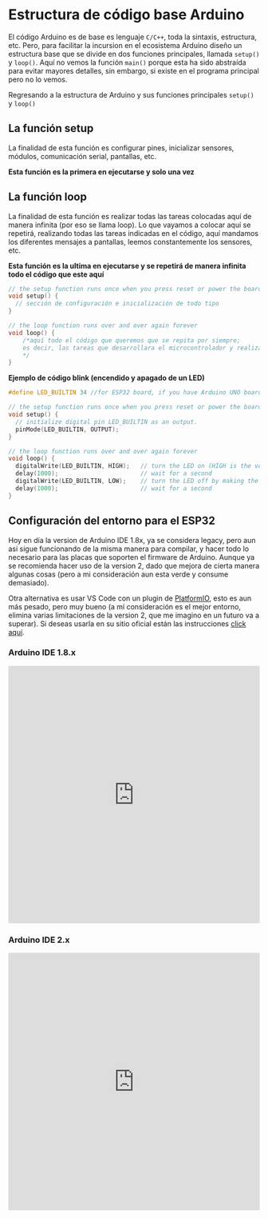 # Estructura de código base Arduino

El código Arduino es de base es lenguaje `C/C++`, toda la sintaxis, estructura, etc. Pero, para facilitar la incursion en el ecosistema Arduino diseño un estructura base que se divide en dos funciones principales, llamada `setup()` y `loop()`. Aquí no vemos la función `main()` porque esta ha sido abstraída para evitar mayores detalles, sin embargo, si existe en el programa principal pero no lo vemos.

Regresando a la estructura de Arduino y sus funciones principales `setup()` y `loop()`

## La función setup

La finalidad de esta función es configurar pines, inicializar sensores, módulos, comunicación serial, pantallas, etc.

**Esta función es la primera en ejecutarse y solo una vez**

## La función loop

La finalidad de esta función es realizar todas las tareas colocadas aquí de manera infinita (por eso se llama loop).
Lo que vayamos a colocar aquí se repetirá, realizando todas las tareas indicadas en el código, aquí mandamos los diferentes mensajes a pantallas, leemos constantemente los sensores, etc.

**Esta función es la ultima en ejecutarse y se repetirá de manera infinita todo el código que este aquí**

```C
// the setup function runs once when you press reset or power the board
void setup() {
  // sección de configuración e inicialización de todo tipo
}

// the loop function runs over and over again forever
void loop() {
    /*aquí todo el código que queremos que se repita por siempre;
    es decir, las tareas que desarrollara el microcontrolador y realizar por siempre
    */
}
```

**Ejemplo de código blink (encendido y apagado de un LED)**

```C
#define LED_BUILTIN 34 //for ESP32 board, if you have Arduino UNO board, you don't have to do this

// the setup function runs once when you press reset or power the board
void setup() {
  // initialize digital pin LED_BUILTIN as an output.
  pinMode(LED_BUILTIN, OUTPUT);
}

// the loop function runs over and over again forever
void loop() {
  digitalWrite(LED_BUILTIN, HIGH);   // turn the LED on (HIGH is the voltage level)
  delay(1000);                       // wait for a second
  digitalWrite(LED_BUILTIN, LOW);    // turn the LED off by making the voltage LOW
  delay(1000);                       // wait for a second
}
```

## Configuración del entorno para el ESP32

Hoy en día la version de Arduino IDE 1.8x, ya se considera legacy, pero aun asi sigue funcionando de la misma manera para compilar, y hacer todo lo necesario para las placas que soporten el firmware de Arduino.
Aunque ya se recomienda hacer uso de la version 2, dado que mejora de cierta manera algunas cosas (pero a mi consideración aun esta verde y consume demasiado).

Otra alternativa es usar VS Code con un plugin de [PlatformIO](https://platformio.org/), esto es aun más pesado, pero muy bueno (a mí consideración es el mejor entorno, elimina varias limitaciones de la version 2, que me imagino en un futuro va a superar). Si deseas usarla en su sitio oficial están las instrucciones [click aquí](https://platformio.org/install/ide?install=vscode).

### Arduino IDE 1.8.x

<iframe width="100%" height="515" src="https://www.youtube.com/embed/ipufj0dXbXY?si=yOi_5YtnF2IXTPXB" title="YouTube video player" frameborder="0" allow="accelerometer; autoplay; clipboard-write; encrypted-media; gyroscope; picture-in-picture; web-share" referrerpolicy="strict-origin-when-cross-origin" allowfullscreen></iframe>

### Arduino IDE 2.x

<iframe width="100%" height="515" src="https://www.youtube.com/embed/0nfavn0wDys?si=SVDn4NmQerf2T99P" title="YouTube video player" frameborder="0" allow="accelerometer; autoplay; clipboard-write; encrypted-media; gyroscope; picture-in-picture; web-share" referrerpolicy="strict-origin-when-cross-origin" allowfullscreen></iframe>
